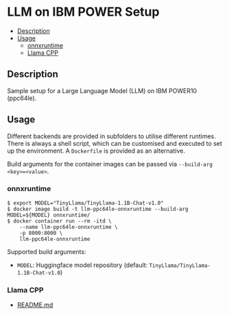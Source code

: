 # LLM on IBM POWER Setup

- [Description](#description)
- [Usage](#usage)
  - [onnxruntime](#onnxruntime)
  - [Llama CPP](#llama-cpp)


## Description

Sample setup for a Large Language Model (LLM) on IBM POWER10 (ppc64le).

## Usage

Different backends are provided in subfolders to utilise different runtimes.
There is always a shell script, which can be customised and executed to set up the environment.
A `Dockerfile` is provided as an alternative.

Build arguments for the container images can be passed via `--build-arg <key>=<value>`.

### onnxruntime

```shell
$ export MODEL="TinyLlama/TinyLlama-1.1B-Chat-v1.0"
$ docker image build -t llm-ppc64le-onnxruntime --build-arg MODEL=${MODEL} onnxruntime/
$ docker container run --rm -itd \
    --name llm-ppc64le-onnxruntime \
    -p 8000:8000 \
    llm-ppc64le-onnxruntime
```

Supported build arguments:

- `MODEL`: Huggingface model repository (default: `TinyLlama/TinyLlama-1.1B-Chat-v1.0`)

### Llama CPP

- [README.md](/llama.cpp/README.md)
